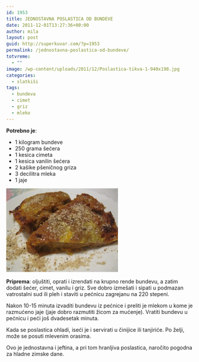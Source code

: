 ```yaml
---
id: 1953
title: JEDNOSTAVNA POSLASTICA OD BUNDEVE
date: 2011-12-01T13:27:36+00:00
author: mila
layout: post
guid: http://superkuvar.com/?p=1953
permalink: /jednostavna-poslastica-od-bundeve/
totvreme:
  - ""
image: /wp-content/uploads/2011/12/Poslastica-tikva-1-940x198.jpg
categories:
  - slatkiši
tags:
  - bundeva
  - cimet
  - griz
  - mleko
---
```

**Potrebno je**:

  * 1 kilogram bundeve
  * 250 grama šećera
  * 1 kesica cimeta
  * 1 kesica vanilin šećera
  * 2 kašike pšeničnog griza
  * 3 decilitra mleka
  * 1 jaje

<img class="alignnone size-medium wp-image-2394" title="Poslastica-tikva (1)" src="/wp-content/uploads/2011/12/Poslastica-tikva-1-300x225.jpg" alt="" width="300" height="225" /> 

**Priprema**: oljuštiti, oprati i izrendati na krupno rende bundevu, a zatim dodati šećer, cimet, vanilu i griz. Sve dobro izmešati i sipati u podmazan vatrostalni sud ili pleh i staviti u pećnicu zagrejanu na 220 stepeni.

Nakon 10-15 minuta izvaditi bundevu iz pećnice i preliti je mlekom u kome je razmućeno jaje (jaje dobro razmutiti žicom za mućenje). Vratiti bundevu u pećnicu i peći još dvadesetak minuta.

Kada se poslastica ohladi, iseći je i servirati u činijice ili tanjiriće. Po želji, može se posuti mlevenim orasima.

Ovo je jednostavna i jeftina, a pri tom hranljiva poslastica, naročito pogodna za hladne zimske dane.